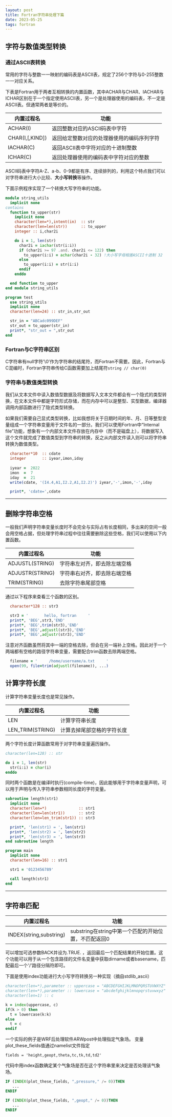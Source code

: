 ```yaml
---
layout: post
title: Fortran字符串处理下篇
date: 2023-05-25
tags: fortran
---
```


## 字符与数值类型转换

### 通过ASCII表转换

常用的字符与整数一一映射的编码表是ASCII表，规定了256个字符与0-255整数一一对应关系。

下表是Fortran用于两者互相转换的内置函数，其中ACHAR与CHAR、IACHAR与ICHAR区别在于一个指定使用ASCII表，另一个是处理器使用的编码表，不一定是ASCII表。但通常两者是等价的。

| 内置过程名      | 功能                                       |
| --------------- | ------------------------------------------ |
| ACHAR(I)        | 返回整数对应的ASCII码表中字符                |
| CHAR(I,[,KIND]) | 返回给定整数对应的处理器使用的编码序列字符 |
| IACHAR(C)       | 返回ASCII表中字符对应的十进制整数          |
| ICHAR(C)                | 返回处理器使用的编码表中字符对应的整数             |


ASCII码表中字符A-Z、a-b、0-9都是有序、连续排列的，利用这个特点我们可以对字符串进行大小比较、**大小写转换**等操作。

下面示例程序实现了一个转换大写字符串的功能。

```fortran
module string_utils
  implicit none
contains
  function to_upper(str)
    implicit none
    character(len=*),intent(in)  :: str
    character(len=len(str))      :: to_upper
    integer :: i,char2i

    do i = 1, len(str)
      char2i = iachar(str(i:i))
      if (char2i >= 97 .and. char2i <= 122) then
        to_upper(i:i) = achar(char2i - 32) !大小写字母相差ASCII十进制 32
      else
        to_upper(i:i) = str(i:i)
      endif
    enddo

  end function to_upper
end module string_utils

program test
  use string_utils
  implicit none
  character(len=24) :: str_in,str_out

  str_in = "ABCadc099DEF"
  str_out = to_upper(str_in)
  print*, "str_out = ",str_out
end
```

### Fortran与C字符串区别

C字符串有null字符’\0’作为字符串的结尾符，而Fortran不需要。因此，Fortran与C混编时，Fortran字符串传给C函数需要加上结尾符`string // char(0)`

### 字符串与数值类型转换

我们从文本文件中读入数值型数据及将数据写入文本文件都会有一个隐式的类型转换，在文本文件中都是字符形式存储，而在内存中可以是整型、实型数据，编译器调用内部函数进行了隐式类型转换。

如果我们需要自己显式类型转换，比如我想将关于日期时间的年、月、日等整型变量组成一个字符串变量用于文件名的一部分。我们可以使用Fortran中“Internal file”功能，想象有一个内部文本文件存放在内存中（而不是磁盘上），将数据写入这个文件就完成了数值类型到字符串的转换，反之从内部文件读入则可以将字符串转换为数值类型。

```fortran
  character*10  :: cdate
  integer       :: iyear,imon,iday
  
  iyear =  2022
  imon  =  7
  iday  =  21
  write(cdate, '(I4.4,A1,I2.2,A1,I2.2)') iyear,'-',imon,'-',iday

  print*, 'cdate=',cdate
```

---

## 删除字符串空格

一般我们声明字符串变量长度时不会完全与实际占有长度相同，多出来的空间一般会用空格占据，但处理字符串过程中往往需要删除这些空格，我们可以使用以下内置函数。

| 内置过程名      | 功能   |
| --------------- | ------ |
| ADJUSTL(STRING) | 字符串左对齐，即去除左端空格 |
| ADJUSTR(STRING) | 字符串右对齐，即去除右端空格 |
| TRIM(STRING)    | 去除字符串尾部空格       |

通过以下程序来查看三个函数的区别。

```fortran
  character*128 :: str3

  str3 = '       hello, fortran     '
  print*, 'BEG',str3,'END'
  print*, 'BEG',trim(str3),'END'
  print*, 'BEG',adjustl(str3),'END'
  print*, 'BEG',adjustr(str3),'END'
```

注意对齐函数虽然将其中一端的空格去除，但会在另一端补上空格。因此对于一个两端都有空格的路径字符串变量，需要配合trim函数去除两端空格。

```fortran
  filename = '     /home/username/a.txt     '
  open(99, file=trim(adjustl(filename)), ...)
```


## 计算字符长度 

计算字符串变量长度也是常见操作。

| 内置过程名                    | 功能                               |
| ----------------------------- | ---------------------------------- |
| LEN                         | 计算字符串长度                       |
| LEN_TRIM(STRING)              | 计算去掉尾部空格的字符长度             |

两个字符长度计算函数常用于对字符串变量遍历操作。

```fortran
character(len=128) :: str 

do i = 1, len(str)
  str(i:i) = char(i)
enddo
```

同时两个函数是在编译时执行(compile-time)，因此能够用于字符串变量声明，可以用于声明与传入字符串参数相同长度的字符变量。

```fortran
subroutine length(str1)
  implicit none
  character(len=*)              :: str1
  character(len=len(str1))      :: str2
  character(len=len_trim(str1)) :: str3

  print*, 'len(str1) = ', len(str1)
  print*, 'len(str2) = ', len(str2)
  print*, 'len(str3) = ', len(str3)
end subroutine length

program main
  implicit none
  character(len=16) :: str1

  str1 = '0123456789'

  call length(str1)
end
```

---

## 字符串匹配

| 内置过程名                    | 功能                               |
| ----------------------------- | ---------------------------------- |
| INDEX(string,substring)     | substring在string中第一个匹配的开始位置，不匹配返回0       |

可以增加可选参数BACK并设为.TRUE. ，返回最后一个匹配结果的开始位置。这个功能可以用于从一个包含路径的文件名变量中获取dirname或者basename，匹配最后一个'/’路径分隔符即可。

下面是使用index功能进行大小写字符转换另一种实现（摘自stdlib_ascii）

```fortran
character(len=*),parameter :: uppercase = "ABCDEFGHIJKLMNOPQRSTUVWXYZ"
character(len=*),parameter :: lowercase = "abcdefghijklmnopqrstuvwxyz"
character(len=1) :: c

k = index(uppercase, c)
if(k > 0) then
  t = lowercase(k:k)
else 
  t = c
endif
```

一个实际的例子是WRF后处理软件ARWpost中处理指定气象场。
变量plot_these_fields值通过namelist文件指定 

```
fields = 'height,geopt,theta,tc,tk,td,td2'
```

代码中用index函数确定某个气象场是否在这个字符串里来决定是否处理该气象场。

```fortran
IF (INDEX(plot_these_fields, ",pressure," /= 0))THEN
   ...
ENDIF

IF (INDEX(plot_these_fields, ",geopt," /= 0))THEN
   ...
ENDIF
```
